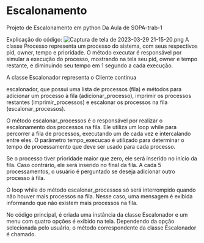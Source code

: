 # Escalonamento
 Projeto de Escalonamento em python Da Aula de SOPA-trab-1
 
Explicação do código:
<img src="/JesseV22/Escalonamento/blob/main/Captura%20de%20tela%20de%202023-03-29%2021-15-20.png?raw=true" alt="Captura de tela de 2023-03-29 21-15-20.png">
A classe Processo representa um processo do sistema, com seus respectivos pid, owner, tempo e prioridade. O método executar é responsável por simular a execução do processo, mostrando na tela seu pid, owner e tempo restante, e diminuindo seu tempo em 1 segundo a cada execução.

A classe Escalonador representa o
Cliente
continua

escalonador, que possui uma lista de processos (fila) e métodos para adicionar um processo à fila (adicionar_processo), imprimir os processos restantes (imprimir_processos) e escalonar os processos na fila (escalonar_processos).

O método escalonar_processos é o responsável por realizar o escalonamento dos processos na fila. Ele utiliza um loop while para percorrer a fila de processos, executando um de cada vez e intercalando entre eles. O parâmetro tempo_execucao é utilizado para determinar o tempo de processamento que deve ser usado para cada processo.

Se o processo tiver prioridade maior que zero, ele será inserido no início da fila. Caso contrário, ele será inserido no final da fila. A cada 5 processamentos, o usuário é perguntado se deseja adicionar outro processo à fila.

O loop while do método escalonar_processos só será interrompido quando não houver mais processos na fila. Nesse caso, uma mensagem é exibida informando que não existem mais processos na fila.

No código principal, é criada uma instância da classe Escalonador e um menu com quatro opções é exibido na tela. Dependendo da opção selecionada pelo usuário, o método correspondente da classe Escalonador é chamado.
